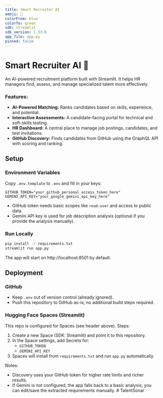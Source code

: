 ```yaml
---
title: Smart Recruiter AI
emoji: 🤖
colorFrom: blue
colorTo: green
sdk: streamlit
sdk_version: 1.33.0
app_file: app.py
pinned: false
---
```


# Smart Recruiter AI 🤖

An AI-powered recruitment platform built with Streamlit. It helps HR managers find, assess, and manage specialized talent more effectively.

### Features:
- **AI-Powered Matching:** Ranks candidates based on skills, experience, and potential.
- **Interactive Assessments:** A candidate-facing portal for technical and soft-skills testing.
- **HR Dashboard:** A central place to manage job postings, candidates, and test invitations.
- **GitHub Discovery:** Finds candidates from GitHub using the GraphQL API with scoring and ranking.

## Setup

### Environment Variables
Copy `.env.template` to `.env` and fill in your keys:

```
GITHUB_TOKEN="your_github_personal_access_token_here"
GEMINI_API_KEY="your_google_gemini_api_key_here"
```

- GitHub token needs basic scopes like `read:user` and access to public data.
- Gemini API key is used for job description analysis (optional if you provide the analysis manually).

### Run Locally

```cmd
pip install -r requirements.txt
streamlit run app.py
```

The app will start on http://localhost:8501 by default.

## Deployment

### GitHub
- Keep `.env` out of version control (already ignored).
- Push this repository to GitHub as-is; no additional build steps required.

### Hugging Face Spaces (Streamlit)
This repo is configured for Spaces (see header above). Steps:

1. Create a new Space (SDK: Streamlit) and point it to this repository.
2. In the Space settings, add Secrets for:
	- `GITHUB_TOKEN`
	- `GEMINI_API_KEY`
3. Spaces will install from `requirements.txt` and run `app.py` automatically.

Notes:
- Discovery uses your GitHub token for higher rate limits and richer results.
- If Gemini is not configured, the app falls back to a basic analysis; you can edit/save the extracted requirements manually.
#   T a l e n t S o n a r 
 
 